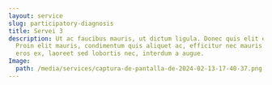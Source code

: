 ```yaml
---
layout: service
slug: participatory-diagnosis
title: Servei 3
description: Ut ac faucibus mauris, ut dictum ligula. Donec quis elit elit.
  Proin elit mauris, condimentum quis aliquet ac, efficitur nec mauris. Quisque
  eros ex, laoreet sed lobortis nec, interdum a augue.
Image:
  path: /media/services/captura-de-pantalla-de-2024-02-13-17-40-37.png
---
```


